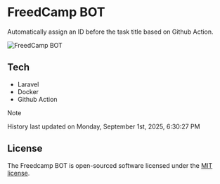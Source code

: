 # FreedCamp BOT

Automatically assign an ID before the task title based on Github Action.

![FreedCamp BOT](https://repository-images.githubusercontent.com/737932867/7d34798b-2680-471c-b089-a78a718d3d6a)

## Tech

- Laravel
- Docker
- Github Action

> [!NOTE]  
> History last updated on Monday, September 1st, 2025, 6:30:27 PM

## License

The Freedcamp BOT is open-sourced software licensed under the [MIT license](https://opensource.org/licenses/MIT).

